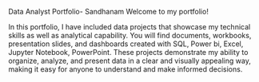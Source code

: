 Data Analyst Portfolio- Sandhanam
Welcome to my portfolio!

In this portfolio, I have included data projects that showcase my technical skills as well as analytical capability. You will find documents, workbooks, presentation slides, and dashboards created with SQL, Power bi, Excel, Jupyter Notebook, PowerPoint. These projects demonstrate my ability to organize, analyze, and present data in a clear and visually appealing way, making it easy for anyone to understand and make informed decisions.
